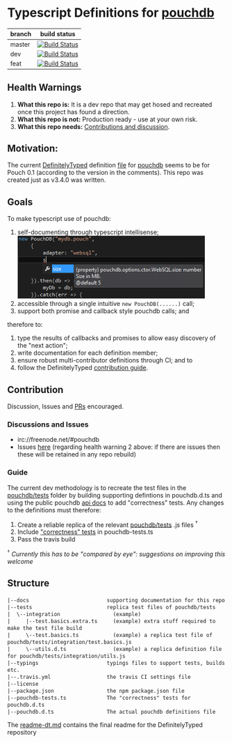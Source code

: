 ﻿# Typescript Definitions for [pouchdb][pouchdb]

| branch | build status |
| ------ | ------------ |
| master | [![Build Status][travis-img-master]][travis-lnk] |
| dev    | [![Build Status][travis-img-dev]][travis-lnk]    |
| feat   | [![Build Status][travis-img-feat]][travis-lnk]   |

## Health Warnings

1. **What this repo is:** It is a dev repo that may get hosed and recreated once this project has found a direction.
1. **What this repo is not:** Production ready - use at your own risk.
1. **What this repo needs:** [Contributions and discussion](#contribution).

## Motivation:

The current [DefinitelyTyped][DefinitelyTyped] definition [file][pouchdb-dt-0.1] for [pouchdb][pouchdb] seems to be for Pouch 0.1 (according to the version in the comments). This repo was created just as v3.4.0 was written. 

## Goals

To make typescript use of pouchdb:

1. self-documenting through typescript intellisense;
	![intellisense][this-img-d001]
1. accessible through a single intuitive `new PouchDB(......)` call; 
1. support both promise and callback style pouchdb calls; and

therefore to:

1. type the results of callbacks and promises to allow easy discovery of the "next action";
1. write documentation for each definition member;
1. ensure robust multi-contributor definitions through CI; and to
1. follow the DefinitelyTyped [contribution guide][DefType-con-bp].

## Contribution

Discussion, Issues and [PRs][this-prs] encouraged. 

### Discussions and Issues

 - irc://freenode.net/#pouchdb
 - Issues [here][this-issues] (regarding health warning 2 above: if there are issues then these will be retained in any repo rebuild)

### Guide

The current dev methodology is to recreate the test files in the [pouchdb/tests][pouchdb-tests] folder by building supporting defintions in pouchdb.d.ts and using the public pouchdb [api docs][pouchdb-api-docs] to add "correctness" tests.
Any changes to the definitions must therefore:

1. Create a reliable replica of the relevant [pouchdb/tests][pouchdb-tests] .js files <sup>†</sup>
2. Include ["correctness" tests](http://definitelytyped.org/guides/contributing.html#tests) in pouchdb-tests.ts
3. Pass the travis build

<sup>†</sup> *Currently this has to be "compared by eye": suggestions on improving this welcome*

## Structure

```
|--docs							supporting documentation for this repo
|--tests 						replica test files of pouchdb/tests
|  \--integration 				  (example) 
|     |--test.basics.extra.ts 	  (example) extra stuff required to make the test file build
|     \--test.basics.ts 		  (example) a replica test file of pouchdb/tests/integration/test.basics.js
|     \--utils.d.ts 		  	  (example) a replica definition file for pouchdb/tests/integration/utils.js
|--typings 						typings files to support tests, builds etc.
|--.travis.yml 					the travis CI settings file
|--license
|--package.json 				the npm package.json file
|--pouchdb-tests.ts 			The "correctness" tests for pouchdb.d.ts
|--pouchdb.d.ts 				The actual pouchdb definitions file
```

The [readme-dt.md](README-dt.md) contains the final readme for the DefinitelyTyped repository



[DefinitelyTyped]: 	http://definitelytyped.org/
[DefType-con-bp]: 	http://definitelytyped.org/guides/contributing.html
[pouchdb]: 			http://pouchdb.com/
[pouchdb-api-docs]:	http://pouchdb.com/api.html
[pouchdb-git]: 		https://github.com/pouchdb/pouchdb
[pouchdb-dt-0.1]: 	https://github.com/borisyankov/DefinitelyTyped/blob/c4fb7fafaf697141293eaa071a483668087ad700/pouchDB/pouch.d.ts
[pouchdb-tests]: 	https://github.com/pouchdb/pouchdb/tree/3.4.0/tests
[this-issues]: 		https://github.com/AGBrown/pouchdb.d.ts/issues
[this-prs]: 		https://github.com/AGBrown/pouchdb.d.ts/pulls?q=is%3Aopen+is%3Apr
[this-img-d001]: 	https://github.com/AGBrown/pouchdb.d.ts/blob/master/docs/d001-intellisense.png

[travis-img-master]:https://travis-ci.org/AGBrown/pouchdb.d.ts.svg?branch=master
[travis-img-dev]: 	https://travis-ci.org/AGBrown/pouchdb.d.ts.svg?branch=dev
[travis-img-feat]: 	https://travis-ci.org/AGBrown/pouchdb.d.ts.svg?branch=feat
[travis-lnk]: 		https://travis-ci.org/AGBrown/pouchdb.d.ts